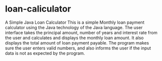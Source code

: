 # loan-caliculator

A Simple Java Loan Calculator This is a simple Monthly loan payment calculator using the Java technology of the Java language. The user interface takes the principal amount, number of years and interest rate from the user and calculates and displays the monthly loan amount. It also displays the total amount of loan payment payable. The program makes sure the user enters valid numbers, and also informs the user if the input data is not as expected by the program.
